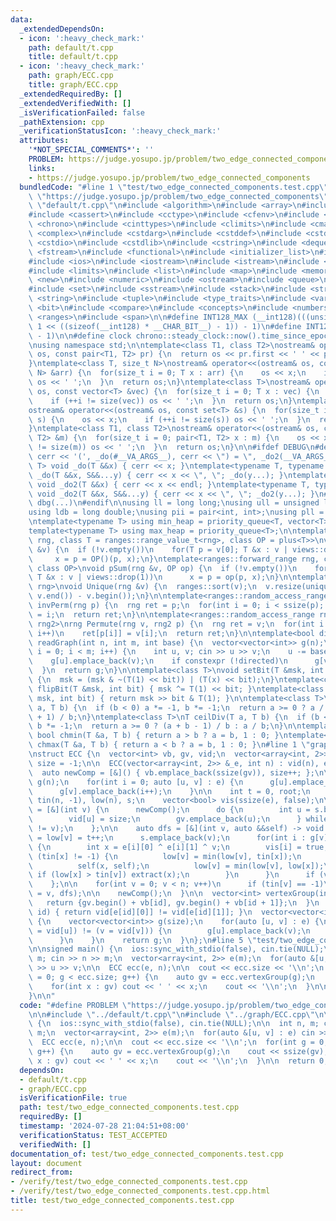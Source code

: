 ```yaml
---
data:
  _extendedDependsOn:
  - icon: ':heavy_check_mark:'
    path: default/t.cpp
    title: default/t.cpp
  - icon: ':heavy_check_mark:'
    path: graph/ECC.cpp
    title: graph/ECC.cpp
  _extendedRequiredBy: []
  _extendedVerifiedWith: []
  _isVerificationFailed: false
  _pathExtension: cpp
  _verificationStatusIcon: ':heavy_check_mark:'
  attributes:
    '*NOT_SPECIAL_COMMENTS*': ''
    PROBLEM: https://judge.yosupo.jp/problem/two_edge_connected_components
    links:
    - https://judge.yosupo.jp/problem/two_edge_connected_components
  bundledCode: "#line 1 \"test/two_edge_connected_components.test.cpp\"\n#define PROBLEM\
    \ \"https://judge.yosupo.jp/problem/two_edge_connected_components\"\n\n#line 1\
    \ \"default/t.cpp\"\n#include <algorithm>\n#include <array>\n#include <bitset>\n\
    #include <cassert>\n#include <cctype>\n#include <cfenv>\n#include <cfloat>\n#include\
    \ <chrono>\n#include <cinttypes>\n#include <climits>\n#include <cmath>\n#include\
    \ <complex>\n#include <cstdarg>\n#include <cstddef>\n#include <cstdint>\n#include\
    \ <cstdio>\n#include <cstdlib>\n#include <cstring>\n#include <deque>\n#include\
    \ <fstream>\n#include <functional>\n#include <initializer_list>\n#include <iomanip>\n\
    #include <ios>\n#include <iostream>\n#include <istream>\n#include <iterator>\n\
    #include <limits>\n#include <list>\n#include <map>\n#include <memory>\n#include\
    \ <new>\n#include <numeric>\n#include <ostream>\n#include <queue>\n#include <random>\n\
    #include <set>\n#include <sstream>\n#include <stack>\n#include <streambuf>\n#include\
    \ <string>\n#include <tuple>\n#include <type_traits>\n#include <variant>\n#include\
    \ <bit>\n#include <compare>\n#include <concepts>\n#include <numbers>\n#include\
    \ <ranges>\n#include <span>\n\n#define INT128_MAX (__int128)(((unsigned __int128)\
    \ 1 << ((sizeof(__int128) * __CHAR_BIT__) - 1)) - 1)\n#define INT128_MIN (-INT128_MAX\
    \ - 1)\n\n#define clock chrono::steady_clock::now().time_since_epoch().count()\n\
    \nusing namespace std;\n\ntemplate<class T1, class T2>\nostream& operator<<(ostream&\
    \ os, const pair<T1, T2> pr) {\n  return os << pr.first << ' ' << pr.second;\n\
    }\ntemplate<class T, size_t N>\nostream& operator<<(ostream& os, const array<T,\
    \ N> &arr) {\n  for(size_t i = 0; T x : arr) {\n    os << x;\n    if (++i != N)\
    \ os << ' ';\n  }\n  return os;\n}\ntemplate<class T>\nostream& operator<<(ostream&\
    \ os, const vector<T> &vec) {\n  for(size_t i = 0; T x : vec) {\n    os << x;\n\
    \    if (++i != size(vec)) os << ' ';\n  }\n  return os;\n}\ntemplate<class T>\n\
    ostream& operator<<(ostream& os, const set<T> &s) {\n  for(size_t i = 0; T x :\
    \ s) {\n    os << x;\n    if (++i != size(s)) os << ' ';\n  }\n  return os;\n\
    }\ntemplate<class T1, class T2>\nostream& operator<<(ostream& os, const map<T1,\
    \ T2> &m) {\n  for(size_t i = 0; pair<T1, T2> x : m) {\n    os << x;\n    if (++i\
    \ != size(m)) os << ' ';\n  }\n  return os;\n}\n\n#ifdef DEBUG\n#define dbg(...)\
    \ cerr << '(', _do(#__VA_ARGS__), cerr << \") = \", _do2(__VA_ARGS__)\ntemplate<typename\
    \ T> void _do(T &&x) { cerr << x; }\ntemplate<typename T, typename ...S> void\
    \ _do(T &&x, S&&...y) { cerr << x << \", \"; _do(y...); }\ntemplate<typename T>\
    \ void _do2(T &&x) { cerr << x << endl; }\ntemplate<typename T, typename ...S>\
    \ void _do2(T &&x, S&&...y) { cerr << x << \", \"; _do2(y...); }\n#else\n#define\
    \ dbg(...)\n#endif\n\nusing ll = long long;\nusing ull = unsigned long long;\n\
    using ldb = long double;\nusing pii = pair<int, int>;\nusing pll = pair<ll, ll>;\n\
    \ntemplate<typename T> using min_heap = priority_queue<T, vector<T>, greater<T>>;\n\
    template<typename T> using max_heap = priority_queue<T>;\n\ntemplate<ranges::forward_range\
    \ rng, class T = ranges::range_value_t<rng>, class OP = plus<T>>\nvoid pSum(rng\
    \ &v) {\n  if (!v.empty())\n    for(T p = v[0]; T &x : v | views::drop(1))\n \
    \     x = p = OP()(p, x);\n}\ntemplate<ranges::forward_range rng, class T = ranges::range_value_t<rng>,\
    \ class OP>\nvoid pSum(rng &v, OP op) {\n  if (!v.empty())\n    for(T p = v[0];\
    \ T &x : v | views::drop(1))\n      x = p = op(p, x);\n}\n\ntemplate<ranges::forward_range\
    \ rng>\nvoid Unique(rng &v) {\n  ranges::sort(v);\n  v.resize(unique(v.begin(),\
    \ v.end()) - v.begin());\n}\n\ntemplate<ranges::random_access_range rng>\nrng\
    \ invPerm(rng p) {\n  rng ret = p;\n  for(int i = 0; i < ssize(p); i++)\n    ret[p[i]]\
    \ = i;\n  return ret;\n}\n\ntemplate<ranges::random_access_range rng, ranges::random_access_range\
    \ rng2>\nrng Permute(rng v, rng2 p) {\n  rng ret = v;\n  for(int i = 0; i < ssize(p);\
    \ i++)\n    ret[p[i]] = v[i];\n  return ret;\n}\n\ntemplate<bool directed>\nvector<vector<int>>\
    \ readGraph(int n, int m, int base) {\n  vector<vector<int>> g(n);\n  for(int\
    \ i = 0; i < m; i++) {\n    int u, v; cin >> u >> v;\n    u -= base, v -= base;\n\
    \    g[u].emplace_back(v);\n    if constexpr (!directed)\n      g[v].emplace_back(u);\n\
    \  }\n  return g;\n}\n\ntemplate<class T>\nvoid setBit(T &msk, int bit, bool x)\
    \ {\n  msk = (msk & ~(T(1) << bit)) | (T(x) << bit);\n}\ntemplate<class T> void\
    \ flipBit(T &msk, int bit) { msk ^= T(1) << bit; }\ntemplate<class T> bool getBit(T\
    \ msk, int bit) { return msk >> bit & T(1); }\n\ntemplate<class T>\nT floorDiv(T\
    \ a, T b) {\n  if (b < 0) a *= -1, b *= -1;\n  return a >= 0 ? a / b : (a - b\
    \ + 1) / b;\n}\ntemplate<class T>\nT ceilDiv(T a, T b) {\n  if (b < 0) a *= -1,\
    \ b *= -1;\n  return a >= 0 ? (a + b - 1) / b : a / b;\n}\n\ntemplate<class T>\
    \ bool chmin(T &a, T b) { return a > b ? a = b, 1 : 0; }\ntemplate<class T> bool\
    \ chmax(T &a, T b) { return a < b ? a = b, 1 : 0; }\n#line 1 \"graph/ECC.cpp\"\
    \nstruct ECC {\n  vector<int> vb, gv, vid;\n  vector<array<int, 2>> e;\n  int\
    \ size = -1;\n\n  ECC(vector<array<int, 2>> &_e, int n) : vid(n), e(_e) {\n  \
    \  auto newComp = [&]() { vb.emplace_back(ssize(gv)), size++; };\n\n    vector<vector<int>>\
    \ g(n);\n    for(int i = 0; auto [u, v] : e) {\n      g[u].emplace_back(i);\n\
    \      g[v].emplace_back(i++);\n    }\n\n    int t = 0, root;\n    vector<int>\
    \ tin(n, -1), low(n), s;\n    vector<bool> vis(ssize(e), false);\n\n    auto extract\
    \ = [&](int v) {\n      newComp();\n      do {\n        int u = s.back(); s.pop_back();\n\
    \        vid[u] = size;\n        gv.emplace_back(u);\n      } while(gv.back()\
    \ != v);\n    };\n\n    auto dfs = [&](int v, auto &&self) -> void {\n      tin[v]\
    \ = low[v] = t++;\n      s.emplace_back(v);\n      for(int i : g[v]) if (!vis[i])\
    \ {\n        int x = e[i][0] ^ e[i][1] ^ v;\n        vis[i] = true;\n        if\
    \ (tin[x] != -1) {\n          low[v] = min(low[v], tin[x]);\n        } else {\n\
    \          self(x, self);\n          low[v] = min(low[v], low[x]);\n         \
    \ if (low[x] > tin[v]) extract(x);\n        }\n      }\n      if (v == root) extract(root);\n\
    \    };\n\n    for(int v = 0; v < n; v++)\n      if (tin[v] == -1)\n        dfs(root\
    \ = v, dfs);\n\n    newComp();\n  }\n\n  vector<int> vertexGroup(int id) {\n \
    \   return {gv.begin() + vb[id], gv.begin() + vb[id + 1]};\n  }\n  bool isBridge(int\
    \ id) { return vid[e[id][0]] != vid[e[id][1]]; }\n  vector<vector<int>> bridgeTree()\
    \ {\n    vector<vector<int>> g(size);\n    for(auto [u, v] : e) {\n      if ((u\
    \ = vid[u]) != (v = vid[v])) {\n        g[u].emplace_back(v);\n        g[v].emplace_back(u);\n\
    \      }\n    }\n    return g;\n  }\n};\n#line 5 \"test/two_edge_connected_components.test.cpp\"\
    \n\nsigned main() {\n  ios::sync_with_stdio(false), cin.tie(NULL);\n\n  int n,\
    \ m; cin >> n >> m;\n  vector<array<int, 2>> e(m);\n  for(auto &[u, v] : e) cin\
    \ >> u >> v;\n\n  ECC ecc(e, n);\n\n  cout << ecc.size << '\\n';\n  for(int g\
    \ = 0; g < ecc.size; g++) {\n    auto gv = ecc.vertexGroup(g);\n    cout << ssize(gv);\n\
    \    for(int x : gv) cout << ' ' << x;\n    cout << '\\n';\n  }\n\n  return 0;\n\
    }\n\n"
  code: "#define PROBLEM \"https://judge.yosupo.jp/problem/two_edge_connected_components\"\
    \n\n#include \"../default/t.cpp\"\n#include \"../graph/ECC.cpp\"\n\nsigned main()\
    \ {\n  ios::sync_with_stdio(false), cin.tie(NULL);\n\n  int n, m; cin >> n >>\
    \ m;\n  vector<array<int, 2>> e(m);\n  for(auto &[u, v] : e) cin >> u >> v;\n\n\
    \  ECC ecc(e, n);\n\n  cout << ecc.size << '\\n';\n  for(int g = 0; g < ecc.size;\
    \ g++) {\n    auto gv = ecc.vertexGroup(g);\n    cout << ssize(gv);\n    for(int\
    \ x : gv) cout << ' ' << x;\n    cout << '\\n';\n  }\n\n  return 0;\n}\n\n"
  dependsOn:
  - default/t.cpp
  - graph/ECC.cpp
  isVerificationFile: true
  path: test/two_edge_connected_components.test.cpp
  requiredBy: []
  timestamp: '2024-07-28 21:04:51+08:00'
  verificationStatus: TEST_ACCEPTED
  verifiedWith: []
documentation_of: test/two_edge_connected_components.test.cpp
layout: document
redirect_from:
- /verify/test/two_edge_connected_components.test.cpp
- /verify/test/two_edge_connected_components.test.cpp.html
title: test/two_edge_connected_components.test.cpp
---
```

